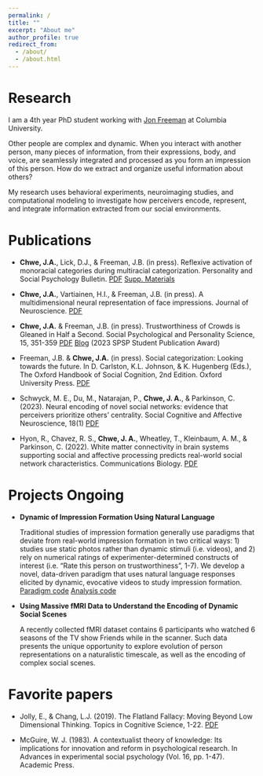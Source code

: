 ```yaml
---
permalink: /
title: ""
excerpt: "About me"
author_profile: true
redirect_from: 
  - /about/
  - /about.html
---
```


Research
======

I am a 4th year PhD student working with [Jon Freeman](http://www.jonbfreeman.com/) at Columbia University. 

Other people are complex and dynamic. When you interact with another person, many pieces of information, from their expressions, body, and voice, are seamlessly integrated and processed as you form an impression of this person. How do we extract and organize useful information about others?

My research uses behavioral experiments, neuroimaging studies, and computational modeling to investigate how perceivers encode, represent, and integrate information extracted from our social environments.

Publications
======

* **Chwe, J.A.**, Lick, D.J., & Freeman, J.B. (in press). Reflexive activation of monoracial categories during multiracial categorization. Personality and Social Psychology Bulletin. [PDF](https://static1.squarespace.com/static/5daf65330e17a4220c7707ce/t/6684881821369b4990e9b5b9/1719961624503/ChweLickFreeman_PSPB.pdf) [Supp. Materials](https://static1.squarespace.com/static/5daf65330e17a4220c7707ce/t/6684882b0313433da8925ec7/1719961643450/ChweLickFreeman_PSPB_suppl.pdf)

* **Chwe, J.A.**, Vartiainen, H.I., & Freeman, J.B. (in press). A multidimensional neural representation of face impressions. Journal of Neuroscience. [PDF](https://static1.squarespace.com/static/5daf65330e17a4220c7707ce/t/668b4fcf1ccfbe0df3620e24/1720405968429/ChweVartiainenFreeman_JNeuro.pdf)

* **Chwe, J.A.** & Freeman, J.B. (in press). Trustworthiness of Crowds is Gleaned in Half a Second. Social Psychological and Personality Science, 15, 351-359 [PDF](files/ensemble_main.pdf) [Blog](https://spsp.org/news/character-and-context-blog/chwe-group-trustworthiness) (2023 SPSP Student Publication Award)

* Freeman, J.B. & **Chwe, J.A.** (in press). Social categorization: Looking towards the future. In D. Carlston, K.L. Johnson, & K. Hugenberg (Eds.), The Oxford Handbook of Social Cognition, 2nd Edition. Oxford University Press. [PDF](files/Freeman_Chwe_HandbookSocialCog.pdf)

* Schwyck, M. E., Du, M., Natarajan, P., **Chwe, J. A.**, & Parkinson, C. (2023). Neural encoding of novel social networks: evidence that perceivers prioritize others’ centrality. Social Cognitive and Affective Neuroscience, 18(1) [PDF](files/schwyck_neural_encoding.pdf)

* Hyon, R., Chavez, R. S., **Chwe, J. A.**, Wheatley, T., Kleinbaum, A. M., & Parkinson, C. (2022). White matter connectivity in brain systems supporting social and affective processing predicts real-world social network characteristics. Communications Biology. [PDF](files/white_matter_connect_hyon.pdf)



Projects Ongoing
======

* **Dynamic of Impression Formation Using Natural Language**

  Traditional studies of impression formation generally use paradigms that deviate from real-world impression formation in two critical ways: 1) studies use static photos rather than dynamic stimuli (i.e. videos), and 2) rely on numerical ratings of experimenter-determined constructs of interest (i.e. “Rate this person on trustworthiness”, 1-7). We develop a novel, data-driven paradigm that uses natural language responses elicited by dynamic, evocative videos to study impression formation. [Paradigm code](https://github.com/jahchwe/nlp_dynamic_stim) [Analysis code](https://github.com/jahchwe/dynamic_impressions)

* **Using Massive fMRI Data to Understand the Encoding of Dynamic Social Scenes**

  A recently collected fMRI dataset contains 6 participants who watched 6 seasons of the TV show Friends while in the scanner. Such data presents the unique opportunity to explore evolution of person representations on a naturalistic timescale, as well as the encoding of complex social scenes. 


Favorite papers
======

* Jolly, E., & Chang, L.J. (2019). The Flatland Fallacy: Moving Beyond Low Dimensional Thinking. Topics in Cognitive Science, 1-22. [PDF](https://onlinelibrary.wiley.com/doi/epdf/10.1111/tops.12404)

* McGuire, W. J. (1983). A contextualist theory of knowledge: Its implications for innovation and reform in psychological research. In Advances in experimental social psychology (Vol. 16, pp. 1-47). Academic Press.



